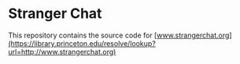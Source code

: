 Stranger Chat
=============

This repository contains the source code for [www.strangerchat.org](https://library.princeton.edu/resolve/lookup?url=http://www.strangerchat.org)
